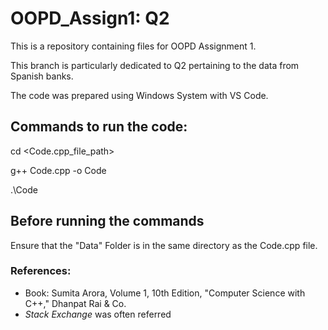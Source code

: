 # OOPD_Assign1: Q2
This is a repository containing files for OOPD Assignment 1.

This branch is particularly dedicated to Q2 pertaining to the data from Spanish banks.

The code was prepared using Windows System with VS Code.

## Commands to run the code: 
cd <Code.cpp_file_path>

g++ Code.cpp -o Code

.\Code

## Before running the commands
Ensure that the "Data" Folder is in the same directory as the Code.cpp file.


### References:
*  Book: Sumita Arora, Volume 1, 10th Edition, "Computer Science with C++," Dhanpat Rai & Co. 
*  *Stack Exchange* was often referred
